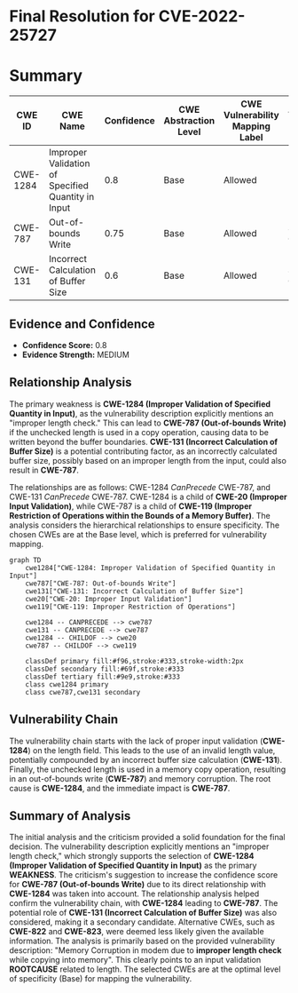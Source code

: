 # Final Resolution for CVE-2022-25727

# Summary
| CWE ID | CWE Name | Confidence | CWE Abstraction Level | CWE Vulnerability Mapping Label | CWE-Vulnerability Mapping Notes |
|---|---|---|---|---|---|
| CWE-1284 | Improper Validation of Specified Quantity in Input | 0.8 | Base | Allowed | Primary CWE |
| CWE-787 | Out-of-bounds Write | 0.75 | Base | Allowed | Secondary Candidate |
| CWE-131 | Incorrect Calculation of Buffer Size | 0.6 | Base | Allowed | Secondary Candidate |

## Evidence and Confidence

*   **Confidence Score:** 0.8
*   **Evidence Strength:** MEDIUM

## Relationship Analysis
The primary weakness is **CWE-1284 (Improper Validation of Specified Quantity in Input)**, as the vulnerability description explicitly mentions an "improper length check." This can lead to **CWE-787 (Out-of-bounds Write)** if the unchecked length is used in a copy operation, causing data to be written beyond the buffer boundaries. **CWE-131 (Incorrect Calculation of Buffer Size)** is a potential contributing factor, as an incorrectly calculated buffer size, possibly based on an improper length from the input, could also result in **CWE-787**.

The relationships are as follows: CWE-1284 *CanPrecede* CWE-787, and CWE-131 *CanPrecede* CWE-787. CWE-1284 is a child of **CWE-20 (Improper Input Validation)**, while CWE-787 is a child of **CWE-119 (Improper Restriction of Operations within the Bounds of a Memory Buffer)**. The analysis considers the hierarchical relationships to ensure specificity. The chosen CWEs are at the Base level, which is preferred for vulnerability mapping.

```mermaid
graph TD
    cwe1284["CWE-1284: Improper Validation of Specified Quantity in Input"]
    cwe787["CWE-787: Out-of-bounds Write"]
    cwe131["CWE-131: Incorrect Calculation of Buffer Size"]
    cwe20["CWE-20: Improper Input Validation"]
    cwe119["CWE-119: Improper Restriction of Operations"]

    cwe1284 -- CANPRECEDE --> cwe787
    cwe131 -- CANPRECEDE --> cwe787
    cwe1284 -- CHILDOF --> cwe20
    cwe787 -- CHILDOF --> cwe119
    
    classDef primary fill:#f96,stroke:#333,stroke-width:2px
    classDef secondary fill:#69f,stroke:#333
    classDef tertiary fill:#9e9,stroke:#333
    class cwe1284 primary
    class cwe787,cwe131 secondary
```

## Vulnerability Chain
The vulnerability chain starts with the lack of proper input validation (**CWE-1284**) on the length field. This leads to the use of an invalid length value, potentially compounded by an incorrect buffer size calculation (**CWE-131**). Finally, the unchecked length is used in a memory copy operation, resulting in an out-of-bounds write (**CWE-787**) and memory corruption. The root cause is **CWE-1284**, and the immediate impact is **CWE-787**.

## Summary of Analysis
The initial analysis and the criticism provided a solid foundation for the final decision. The vulnerability description explicitly mentions an "improper length check," which strongly supports the selection of **CWE-1284 (Improper Validation of Specified Quantity in Input)** as the primary **WEAKNESS**. The criticism's suggestion to increase the confidence score for **CWE-787 (Out-of-bounds Write)** due to its direct relationship with **CWE-1284** was taken into account. The relationship analysis helped confirm the vulnerability chain, with **CWE-1284** leading to **CWE-787**. The potential role of **CWE-131 (Incorrect Calculation of Buffer Size)** was also considered, making it a secondary candidate. Alternative CWEs, such as **CWE-822** and **CWE-823**, were deemed less likely given the available information. The analysis is primarily based on the provided vulnerability description: "Memory Corruption in modem due to **improper length check** while copying into memory". This clearly points to an input validation **ROOTCAUSE** related to length. The selected CWEs are at the optimal level of specificity (Base) for mapping the vulnerability.